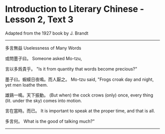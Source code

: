 # Introduction to Literary Chinese - Lesson 2, Text 3

Adapted from the 1927 book by J. Brandt

---

多言無益
Uselessness of Many Words

或問墨子曰。
Someone asked Mo-tzu,

言以多爲貴乎。
"Is it from quantity that words become precious?"

墨子曰。蝦蟆日夜鳴。而人厭之。
Mo-tzu said, "Frogs croak day and night, yet men loathe them.

雄鷄一鳴。天下振動。
(But when) the cock crows (only) once, every thing (lit. under the sky) comes into motion.

言在當時。而已。
It is important to speak at the proper time, and that is all.

多言何。
What is the good of talking much?"

---

